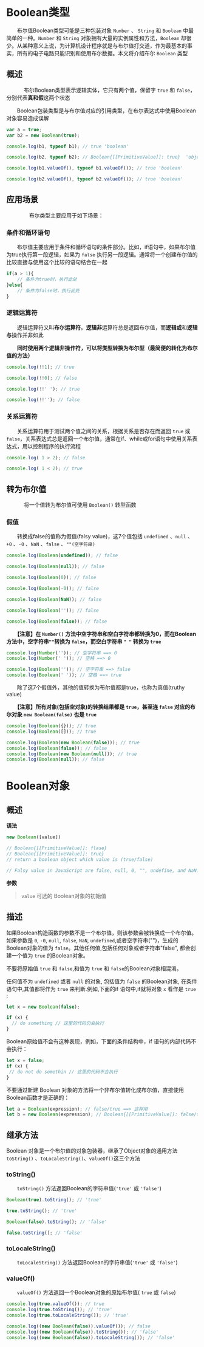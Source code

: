 ﻿# Boolean类型

　　布尔值Boolean类型可能是三种包装对象 `Number` 、 `String` 和 `Boolean` 中最简单的一种。`Number` 和 `String` 对象拥有大量的实例属性和方法，`Boolean` 却很少。从某种意义上说，为计算机设计程序就是与布尔值打交道，作为最基本的事实，所有的电子电路只能识别和使用布尔数据。本文将介绍布尔 `Boolean` 类型

## 概述
　
　　布尔Boolean类型表示逻辑实体，它只有两个值，保留字 `true` 和 `false`，分别代表**真和假**这两个状态

　　Boolean包装类型是与布尔值对应的引用类型，在布尔表达式中使用Boolean对象容易造成误解

```javascript
var a = true;
var b2 = new Boolean(true);

console.log(b1, typeof b1); // true 'boolean'

console.log(b2, typeof b2); // Boolean{[[PrimitiveValue]]: true}  'object'

console.log(b1.valueOf(), typeof b1.valueOf()); // true 'boolean'

console.log(b2.valueOf(), typeof b2.valueOf()); // true 'boolean'
```

## 应用场景
　　
　　布尔类型主要应用于如下场景：

### 条件和循环语句

　　布尔值主要应用于条件和循环语句的条件部分。比如，if语句中，如果布尔值为true执行第一段逻辑，如果为 `false` 执行另一段逻辑。通常将一个创建布尔值的比较直接与使用这个比较的语句结合在一起

```javascript
if(a > 1){
    // 条件为true时，执行此处
}else{
    // 条件为false时，执行此处
}
```

### 逻辑运算符

　　逻辑运算符又叫**布尔运算符**。**逻辑非**运算符总是返回布尔值，而**逻辑或**和**逻辑与**操作并非如此

　　**同时使用两个逻辑非操作符，可以将类型转换为布尔型（最简便的转化为布尔值的方法）**

```javascript
console.log(!!1); // true

console.log(!!0); // false

console.log(!!' '); // true

console.log(!!''); // false
```

### 关系运算符

　　关系运算符用于测试两个值之间的关系，根据关系是否存在而返回 `true` 或 `false`，关系表达式总是返回一个布尔值，通常在if、while或for语句中使用关系表达式，用以控制程序的执行流程

```javascript
console.log( 1 > 2); // false

console.log( 1 < 2); // true
```

## 转为布尔值
　
　　将一个值转为布尔值可使用 `Boolean()` 转型函数

### 假值

　　转换成false的值称为假值(falsy value)，这7个值包括 `undefined` 、`null` 、`+0` 、`-0` 、`NaN` 、`false` 、`""(空字符串)`

```javascript
console.log(Boolean(undefined)); // false

console.log(Boolean(null)); // false

console.log(Boolean(0)); // false

console.log(Boolean(-0)); // false

console.log(Boolean(NaN)); // false

console.log(Boolean('')); // false

console.log(Boolean(false)); // false
```

　　**【注意】在 `Number()` 方法中空字符串和空白字符串都转换为0，而在Boolean方法中，空字符串`""`转换为 `false`，而空白字符串 `" "` 转换为 `true`**

```javascript
console.log(Number('')); // 空字符串 ==> 0
console.log(Number(' ')); // 空格 ==> 0

console.log(Boolean('')); // 空字符串 ==> false
console.log(Boolean(' ')); // 空格 ==> true
```

　　除了这7个假值外，其他的值转换为布尔值都是true，也称为真值(truthy value)

　　**【注意】所有对象(包括空对象)的转换结果都是 `true`，甚至连 `false` 对应的布尔对象 `new Boolean(false)` 也是 `true`**

```javascript
console.log(Boolean({})); // true
console.log(Boolean([])); // true

console.log(Boolean(new Boolean(false))); // true
console.log(Boolean(false)); // false
console.log(Boolean(new Boolean(null))); // true
console.log(Boolean(null)); // false
```


# Boolean对象

## 概述

**语法**

```javascript
new Boolean([value])

// Boolean{[[PrimitiveValue]]: flase}
// Boolean{[[PrimitiveValue]]: true}
// return a boolean object which value is (true/false)

// Falsy value in JavaScript are false, null, 0, "", undefine, and NaN.
```
**参数**

> `value` 可选的 Boolean对象的初始值

## 描述

如果Boolean构造函数的参数不是一个布尔值，则该参数会被转换成一个布尔值。如果参数是 `0`, `-0`,  `null`, `false`, `NaN`, `undefined`,或者空字符串("")，生成的Boolean对象的值为 `false`。其他任何值,包括任何对象或者字符串"false", 都会创建一个值为 `true` 的Boolean对象。

不要将原始值 `true` 和 `false`,和值为 `true` 和 `false`的Boolean对象相混淆。

任何值不为 `undefined` 或者 `null` 的对象, 包括值为 `false` 的Boolean对象, 在条件语句中,其值都将作为 `true` 来判断.例如,下面的if 语句中,if就将对象 `x` 看作是 `true` :

```javascript
let x = new Boolean(false);

if (x) {
  // do something // 这里的代码仍会执行
}
```

Boolean原始值不会有这种表现，例如，下面的条件结构中，if 语句的内部代码不会执行：

```javascript
let x = false;
if (x) {
 // do not do somethin // 这里的代码不会执行
}
```

不要通过新建 Boolean 对象的方法将一个非布尔值转化成布尔值，直接使用Boolean函数才是正确的：

```javascript
let a = Boolean(expression); // false/true ==> 这样用
let b = new Boolean(expression); // Boolean{[[PrimitiveValue]]: false/true} ==> 不要这样用
```


## 继承方法

Boolean 对象是一个布尔值的对象包装器，继承了Object对象的通用方法 `toString()` 、`toLocaleString()`、`valueOf()`这三个方法

### toString()

　　`toString()` 方法返回Boolean的字符串值(`'true'` 或 `'false'`)
　　
```javascript
Boolean(true).toString(); // 'true'

true.toString(); // 'true'

Boolean(false).toString(); // 'false'

false.toString(); // 'false'

```

### toLocaleString()

　　`toLocaleString()` 方法返回Boolean的字符串值(`'true'` 或 `'false'`)

### valueOf()

　　`valueOf()` 方法返回一个Boolean对象的原始布尔值( `true` 或 `false`)

```javascript
console.log(true.valueOf()); // true
console.log(true.toString()); // 'true'
console.log(true.toLocaleString()); // 'true'

console.log((new Boolean(false)).valueOf()); // false
console.log((new Boolean(false)).toString()); // 'false'
console.log((new Boolean(false)).toLocaleString()); // 'false'
```